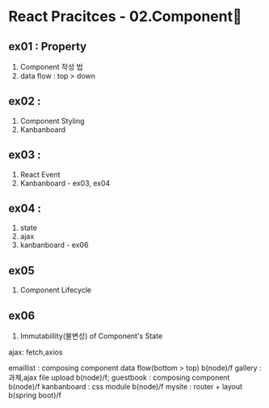 # React Pracitces - 02.Component🤠

## ex01 : Property 
1. Component 작성 법
2. data flow : top > down
## ex02 : 
1. Component Styling
2. Kanbanboard
## ex03 : 
1. React Event
2. Kanbanboard - ex03, ex04
## ex04 : 
1. state
2. ajax
3. kanbanboard - ex06
## ex05
1. Component Lifecycle
## ex06
1. Immutabillity(불변성) of Component's State

ajax: fetch,axios

emaillist : composing component data flow(bottom > top) b(node)/f 
gallery : 과제,ajax file upload b(node)/f;
guestbook : composing component b(node)/f
kanbanboard : css module b(node)/f
mysite : router + layout b(spring boot)/f










